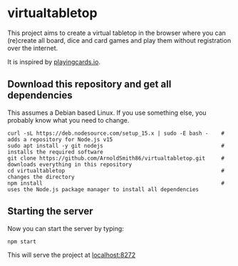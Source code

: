 # virtualtabletop

This project aims to create a virtual tabletop in the browser where you can (re)create all board, dice and card games and play them without registration over the internet.

It is inspired by [playingcards.io](https://playingcards.io).

## Download this repository and get all dependencies

This assumes a Debian based Linux. If you use something else, you probably know what you need to change.
```
curl -sL https://deb.nodesource.com/setup_15.x | sudo -E bash -    # adds a repository for Node.js v15
sudo apt install -y git nodejs                                     # installs the required software
git clone https://github.com/ArnoldSmith86/virtualtabletop.git     # downloads everything in this repository
cd virtualtabletop                                                 # changes the directory
npm install                                                        # uses the Node.js package manager to install all dependencies
```

## Starting the server
Now you can start the server by typing:

```
npm start
```

This will serve the project at [localhost:8272](http://localhost:8272)
